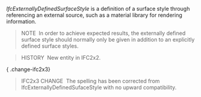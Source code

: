 _IfcExternallyDefinedSurfaceStyle_ is a definition of a surface style through referencing an external source, such as a material library for rendering information.

> NOTE&nbsp; In order to achieve expected results, the externally defined surface style should normally only be given in addition to an explicitly defined surface styles.

> HISTORY&nbsp; New entity in IFC2x2.

{ .change-ifc2x3}
> IFC2x3 CHANGE &nbsp;The spelling has been corrected from IfcExternallyDefinedSufaceStyle with no upward compatibility.